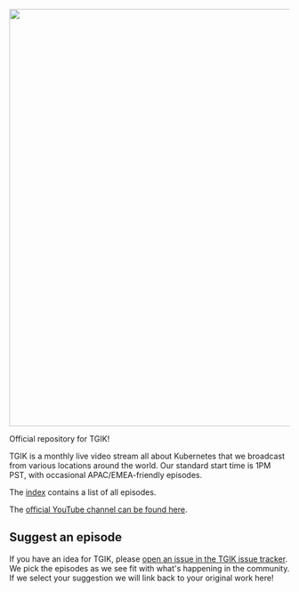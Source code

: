 <p align="center"><img src="tgik-repo.png" width="750"></p>


Official repository for TGIK!

TGIK is a monthly live video stream all about Kubernetes that we broadcast from various locations around the world. Our standard start time is 1PM PST, with occasional APAC/EMEA-friendly episodes.

The [index](playlist.md) contains a list of all episodes.

The [official YouTube channel can be found here](https://tgik.io).

## Suggest an episode

If you have an idea for TGIK, please [open an issue in the TGIK issue tracker](https://github.com/vmware-tanzu/tgik/issues/new).
We pick the episodes as we see fit with what's happening in the community.
If we select your suggestion we will link back to your original work here!
